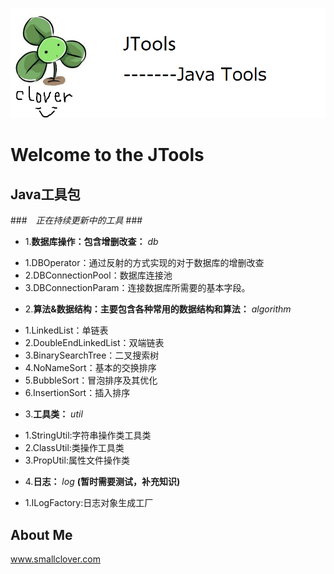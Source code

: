 ![image](https://github.com/smallclover/JTools/blob/master/clover/clover_1.png)
# Welcome to the JTools
## Java工具包 ##

###　*正在持续更新中的工具* ###
- 1.**数据库操作：包含增删改查：** *db*
 + 1.DBOperator：通过反射的方式实现的对于数据库的增删改查
 + 2.DBConnectionPool：数据库连接池
 + 3.DBConnectionParam：连接数据库所需要的基本字段。
- 2.**算法&数据结构：主要包含各种常用的数据结构和算法：** *algorithm* 
 + 1.LinkedList：单链表
 + 2.DoubleEndLinkedList：双端链表
 + 3.BinarySearchTree：二叉搜索树
 + 4.NoNameSort：基本的交换排序
 + 5.BubbleSort：冒泡排序及其优化
 + 6.InsertionSort：插入排序
- 3.**工具类：** *util*
 + 1.StringUtil:字符串操作类工具类
 + 2.ClassUtil:类操作工具类
 + 3.PropUtil:属性文件操作类
- 4.**日志：** *log*  **(暂时需要测试，补充知识)**
 + 1.ILogFactory:日志对象生成工厂
 
 ## About Me ##
www.smallclover.com